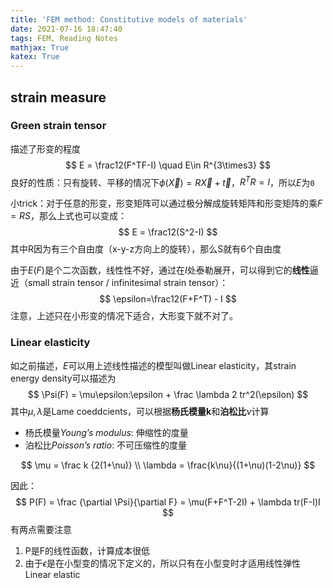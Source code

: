 ```yaml
---
title: 'FEM method: Constitutive models of materials'
date: 2021-07-16 18:47:40
tags: FEM, Reading Notes
mathjax: True
katex: True
---
```


## strain measure

### Green strain tensor

描述了形变的程度
$$
E = \frac12(F^TF-I) \quad E\in R^{3\times3}
$$
良好的性质：只有旋转、平移的情况下$\phi(\vec X) = R \vec X + \vec t$，$R^TR = I$，所以$E$为`0`

小trick：对于任意的形变，形变矩阵可以通过极分解成旋转矩阵和形变矩阵的乘$F=RS$，那么上式也可以变成：
$$
E = \frac12(S^2-I)
$$
其中R因为有三个自由度（x-y-z方向上的旋转），那么S就有6个自由度

由于$E(F)$是个二次函数，线性性不好，通过在$I$处泰勒展开，可以得到它的**线性**逼近（small strain tensor / infinitesimal strain tensor）：
$$
\epsilon=\frac12(F+F^T) - I
$$
注意，上述只在小形变的情况下适合，大形变下就不对了。



### Linear elasticity

如之前描述，$E$可以用上述线性描述的模型叫做Linear elasticity，其strain energy density可以描述为
$$
\Psi(F) = \mu\epsilon:\epsilon + \frac \lambda 2 tr^2(\epsilon)
$$
其中$\mu,\lambda$是Lame coeddcients，可以根据**杨氏模量k**和**泊松比**$\nu$计算

- 杨氏模量*Young’s modulus*: 伸缩性的度量
- 泊松比*Poisson’s ratio*: 不可压缩性的度量

$$
\mu = \frac k {2(1+\nu)} \\
\lambda = \frac{k\nu}{(1+\nu)(1-2\nu)}
$$

因此：
$$
P(F) = \frac {\partial \Psi}{\partial F} = \mu(F+F^T-2I) + \lambda tr(F-I)I
$$
有两点需要注意

1. P是F的线性函数，计算成本很低
2. 由于$\epsilon$是在小型变的情况下定义的，所以只有在小型变时才适用线性弹性Linear elastic

